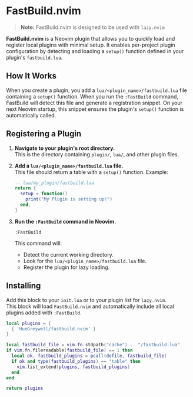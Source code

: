 # FastBuild.nvim

> **Note:** FastBuild.nvim is designed to be used with `lazy.nvim`

**FastBuild.nvim** is a Neovim plugin that allows you to quickly load and register local plugins with minimal setup. It enables per-project plugin configuration by detecting and loading a `setup()` function defined in your plugin's `fastbuild.lua`.




## How It Works

When you create a plugin, you add a `lua/<plugin_name>/fastbuild.lua` file containing a `setup()` function. When you run the `:FastBuild` command, FastBuild will detect this file and generate a registration snippet. On your next Neovim startup, this snippet ensures the plugin's `setup()` function is automatically called.




## Registering a Plugin

1. **Navigate to your plugin's root directory.**  
   This is the directory containing `plugin/`, `lua/`, and other plugin files.

2. **Add a `lua/<plugin_name>/fastbuild.lua` file.**  
   This file should return a table with a `setup()` function. Example:

   ```lua
   -- lua/my_plugin/fastbuild.lua
   return {
     setup = function()
       print("My Plugin is setting up!")
     end,
   }
   ```

3. **Run the `:FastBuild` command in Neovim.**

   ```vim
   :FastBuild
   ```

   This command will:
   - Detect the current working directory.
   - Look for the `lua/<plugin_name>/fastbuild.lua` file.
   - Register the plugin for lazy loading.




## Installing

Add this block to your `init.lua` or to your plugin list for `lazy.nvim`.  
This block will load `FastBuild.nvim` and automatically include all local plugins added with `:FastBuild`.

```lua
local plugins = {
  { 'HueGreywell/fastbuild.nvim' }
}

local fastbuild_file = vim.fn.stdpath("cache") .. "/fastbuild.lua"
if vim.fn.filereadable(fastbuild_file) == 1 then
  local ok, fastbuild_plugins = pcall(dofile, fastbuild_file)
  if ok and type(fastbuild_plugins) == "table" then
    vim.list_extend(plugins, fastbuild_plugins)
  end
end

return plugins
```

